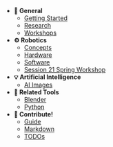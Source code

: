 * **🔑 General**
  * [Getting Started](getting-started.md)
  * [Research](research.md)
  * [Workshops](workshops.md)
* **⚙️ Robotics**
  * [Concepts](robotics/concepts.md)
  * [Hardware](robotics/hardware.md)
  * [Software](robotics/software.md)
  * [Session 21 Spring Workshop](workshops/session21spring/readme.md)
* **💡 Artificial Intelligence**
  * [AI Images](ai/ai-images.md)
* **🔧 Related Tools**
  * [Blender](tools/blender.md)
  * [Python](tools/python.md)
* **🤝 Contribute!**
  * [Guide](readme.md)
  * [Markdown](markdown.md)
  * [TODOs](todo.md)